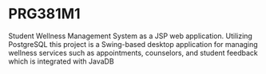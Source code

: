 # PRG381M1
Student Wellness Management System as a JSP web application. Utilizing PostgreSQL this project is a Swing-based desktop application for managing wellness services such as appointments, counselors, and student feedback which is integrated with JavaDB
